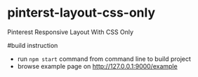 # pinterst-layout-css-only
Pinterest Responsive Layout With CSS Only

#build instruction

- run ```npm start``` command from command line to build project
- browse example page on  http://127.0.0.1:9000/example

